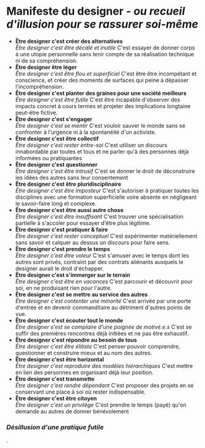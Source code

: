 # **Manifeste du designer** - *ou recueil d'illusion pour se rassurer soi-même*

* **Être designer c'est créer des alternatives** <br> *Être designer c'est être décalé et inutile*
C'est essayer de donner corps à une utopie personnelle sans tenir compte de sa réalisation technique ni de sa compréhension.
* **Être designer être léger** <br> *Être designer c'est être flou et superficiel*
C'est être être incompétant et conscience, et créer des moments de surfaces qui peine à dépasser l'incompréhension.
* **Être designer c'est planter des graines pour une société meilleurs** <br> *Être designer c'est être futile*
C'est être incapable d'observer des impacts concret à cours termes et projeter des implications longtaine peut-être fictive.
* **Être designer c'est s'engager** <br> *Être designer c'est se mentir*
C'est vouloir sauver le monde sans se confronter à l'urgence ni à la spontanéité d'un activiste.
* **Être designer c'est être collectif** <br> *Être designer c'est rester entre-soi*
C'est utiliser un discours innabordable par toutes et tous et ne parler qu'à des personnes déjà informées ou pratiquantes
* **Être designer c'est questionner** <br> *Être designer c'est être intrusif*
C'est se donner le droit de déconstruire les idées des autres sans leur consentement
* **Être designer c'est être pluridisciplinaire** <br> *Être designer c'est être imposteur*
C'est s'autoriser à pratiquer toutes les disciplines avec une formation superficielle voire absente en négligeant le savoir-faire long et complexe.
* **Être designer c'est être aussi autre chose** <br> *Être designer c'est être insuffisant*
C'est trouver une spécialisation partielle à s'accoler pour essayer d'être plus légitime.
* **Être designer c'est pratiquer & faire** <br> *Être designer c'est rester conceptuel*
C'est expérimenter matériellement sans savoir et calquer au dessus un discours pour faire sens.
* **Être designer c'est prendre le temps** <br> *Être designer c'est être voleur*
C'est s'amuser avec le temps dont les autres sont privés, contraint par des contrats aliénants auxquels le designer aurait le droit d'échapper.
* **Être designer c'est s'immerger sur le terrain** <br> *Être designer c'est être en vacances*
C'est parcourir et découvrir pour soi, en ne produisant rien pour l'autre.
* **Être designer c'est se mettre au service des autres** <br> *Être designer c'est contenter une minorité*
C'est arrivée par une porte d'entrée et en devenir commanditaire au détriment d'autres points de vue.
* **Être designer c'est écouter tout le monde** <br> *Être designer s'est se complaire d'une poignée de motivé.e.s*
C'est se suffir des premières rencontres déjà initiées et ne pas être exhaustif.
* **Être designer c'est  répondre au besoin de tous** <br> *Être designer c'est être élitiste*
C'est penser pouvoir comprendre, questionner et construire mieux et au nom des autres.
* **Être designer c'est être horizontal** <br> *Être designer c'est reproduire des modèles hiérarchiques*
C'est mettre en lien des personnes en organisant déjà leur position.  
* **Être designer c'est transmette** <br> *Être designer c'est rendre dépendant*
C'est proposer des projets en se conservant une place à soi où rester indispensable.
* **Être designer c'est être citoyen** <br> *Être designer c'est un privilège*
C'est prendre le temps (payé) qu'on demande au autres de donner bénévolement
### *Désillusion d'une pratique futile*


.
